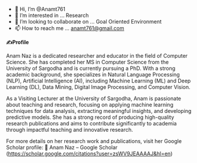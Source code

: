 - 👋 Hi, I’m @Anamt761
- 👀 I’m interested in ... Research
- 💞️ I’m looking to collaborate on ... Goal Oriented Environment
- 📫 How to reach me ... anamt761@gmail.com

**✍️Profile**

Anam Naz is a dedicated researcher and educator in the field of Computer Science. She has completed her MS in Computer Science from the University of Sargodha and is currently pursuing a PhD. With a strong academic background, she specializes in Natural Language Processing (NLP), Artificial Intelligence (AI), including Machine Learning (ML) and Deep Learning (DL), Data Mining, Digital Image Processing, and Computer Vision.

As a Visiting Lecturer at the University of Sargodha, Anam is passionate about teaching and research, focusing on applying machine learning techniques for data analysis, extracting meaningful insights, and developing predictive models. She has a strong record of producing high-quality research publications and aims to contribute significantly to academia through impactful teaching and innovative research.

For more details on her research work and publications, visit her Google Scholar profile:
🔗 Anam Naz – Google Scholar (https://scholar.google.com/citations?user=zsWV9JEAAAAJ&hl=en)
